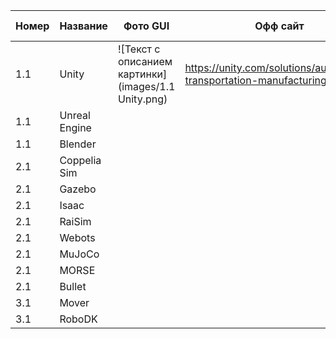 |Номер|Название|Фото GUI|Офф сайт|Поддержка ЯП|Open source|Платный|
|-|-|-|-|-|-|-|
|1.1|Unity|![Текст с описанием картинки](images/1.1 Unity.png)|https://unity.com/solutions/automotive-transportation-manufacturing/robotics|C#|no| ? |
|1.1|Unreal Engine|
|1.1|Blender|
|2.1|Coppelia Sim|
|2.1|Gazebo|
|2.1|Isaac|
|2.1|RaiSim|
|2.1|Webots|
|2.1|MuJoCo|
|2.1|MORSE|
|2.1|Bullet|
|3.1|Mover|
|3.1|RoboDK|
